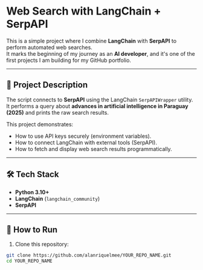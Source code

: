 # Web Search with LangChain + SerpAPI

This is a simple project where I combine **LangChain** with **SerpAPI** to perform automated web searches.  
It marks the beginning of my journey as an **AI developer**, and it's one of the first projects I am building for my GitHub portfolio.

---

## 📌 Project Description
The script connects to **SerpAPI** using the LangChain `SerpAPIWrapper` utility.  
It performs a query about **advances in artificial intelligence in Paraguay (2025)** and prints the raw search results.

This project demonstrates:
- How to use API keys securely (environment variables).
- How to connect LangChain with external tools (SerpAPI).
- How to fetch and display web search results programmatically.

---

## 🛠️ Tech Stack
- **Python 3.10+**
- **LangChain** (`langchain_community`)
- **SerpAPI**

---

## 🚀 How to Run

1. Clone this repository:
```bash
git clone https://github.com/alanriquelmee/YOUR_REPO_NAME.git
cd YOUR_REPO_NAME
